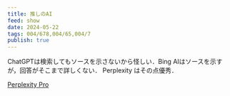 ```yaml
---
title: 推しのAI
feed: show
date: 2024-05-22
tags: 004/678,004/65,004/7
publish: true
---
```

ChatGPTは検索してもソースを示さないから怪しい．Bing AIはソースを示すが，回答がそこまで詳しくない．
Perplexity はその点優秀．

[Perplexity Pro](https://perplexity.ai/pro?referral_code=32KQGMME)